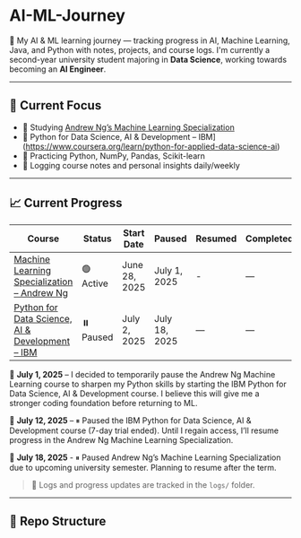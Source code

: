 # AI-ML-Journey
🧠 My AI &amp; ML learning journey — tracking progress in AI, Machine Learning, Java, and Python with notes, projects, and course logs.
I'm currently a second-year university student majoring in **Data Science**, working towards becoming an **AI Engineer**.

---

## 🔭 Current Focus

- 📘 Studying [Andrew Ng’s Machine Learning Specialization](https://www.coursera.org/specializations/machine-learning-introduction)
- 📘 Python for Data Science, AI & Development – IBM](https://www.coursera.org/learn/python-for-applied-data-science-ai)
- 🐍 Practicing Python, NumPy, Pandas, Scikit-learn
- 📓 Logging course notes and personal insights daily/weekly

---

## 📈 Current Progress

| Course | Status | Start Date | Paused | Resumed | Completed |
|--------|--------|------------|--------|---------|-----------|
| [Machine Learning Specialization – Andrew Ng](https://www.coursera.org/specializations/machine-learning-introduction) | 🟢 Active | June 28, 2025 | July 1, 2025 | - | — |
| [Python for Data Science, AI & Development – IBM](https://www.coursera.org/learn/python-for-applied-data-science-ai) | ⏸️ Paused | July 2, 2025 | July 18, 2025 | — | — |

📝 **July 1, 2025** – I decided to temporarily pause the Andrew Ng Machine Learning course to sharpen my Python skills by starting the IBM Python for Data Science, AI & Development course. I believe this will give me a stronger coding foundation before returning to ML.

📝 **July 12, 2025** – ⏸ Paused the IBM Python for Data Science, AI & Development course (7-day trial ended). Until I regain access, I’ll resume progress in the Andrew Ng Machine Learning Specialization.

📝 **July 18, 2025** - ⏸ Paused Andrew Ng’s Machine Learning Specialization due to upcoming university semester. Planning to resume after the term.

> 📓 Logs and progress updates are tracked in the `logs/` folder. 

---


## 📂 Repo Structure
